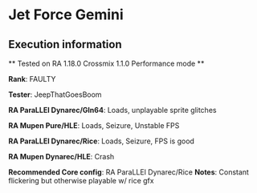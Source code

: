 # Jet Force Gemini 

## Execution information

** Tested on RA 1.18.0 Crossmix 1.1.0 Performance mode **

**Rank**: FAULTY

**Tester**: JeepThatGoesBoom


**RA ParaLLEl Dynarec/Gln64**: Loads, unplayable sprite glitches

**RA Mupen Pure/HLE**: Loads, Seizure, Unstable FPS

**RA ParaLLEl Dynarec/Rice**: Loads, Seizure, FPS is good

**RA Mupen Dynarec/HLE**: Crash

**Recommended Core config**: RA ParaLLEl Dynarec/Rice
**Notes**: Constant flickering but otherwise playable w/ rice gfx